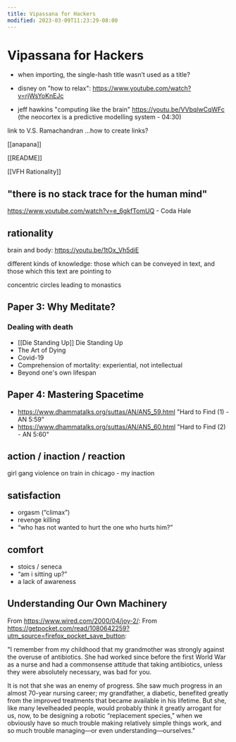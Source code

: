 ```yaml
---
title: Vipassana for Hackers
modified: 2023-03-09T11:23:29-08:00
---
```


# Vipassana for Hackers


- when importing, the single-hash title wasn’t used as a title?


- disney on "how to relax": https://www.youtube.com/watch?v=rjWsYoKnEJc
- jeff hawkins "computing like the brain" https://youtu.be/VVbqlwCqWFc (the neocortex is a predictive modelling system - 04:30)

link to V.S. Ramachandran
...how to create links?

[[anapana]]

[[README]]

[[VFH Rationality]]

## "there is no stack trace for the human mind"

https://www.youtube.com/watch?v=e_6gkfTomUQ - Coda Hale

## rationality


brain and body:
https://youtu.be/1tOx_Vh5diE

different kinds of knowledge: those which can be conveyed in text, and those which this text are pointing to

concentric circles leading to monastics



## Paper 3: Why Meditate?

### Dealing with death

- [[Die Standing Up]] Die Standing Up
- The Art of Dying
- Covid-19
- Comprehension of mortality: experiential, not intellectual
- Beyond one's own lifespan

## Paper 4: Mastering Spacetime

- https://www.dhammatalks.org/suttas/AN/AN5_59.html "Hard to Find (1) - AN 5:59"
- https://www.dhammatalks.org/suttas/AN/AN5_60.html "Hard to Find (2) - AN 5:60"


## action / inaction / reaction

girl gang violence on train in chicago - my inaction

## satisfaction

- orgasm (“climax”)
- revenge killing
- “who has not wanted to hurt the one who hurts him?”

## comfort

- stoics / seneca
- “am i sitting up?”
- a lack of awareness

## Understanding Our Own Machinery

From https://www.wired.com/2000/04/joy-2/:
From https://getpocket.com/read/1080642259?utm_source=firefox_pocket_save_button:

"I remember from my childhood that my grandmother was strongly against the overuse of antibiotics. She had worked since before the first World War as a nurse and had a commonsense attitude that taking antibiotics, unless they were absolutely necessary, was bad for you.

It is not that she was an enemy of progress. She saw much progress in an almost 70-year nursing career; my grandfather, a diabetic, benefited greatly from the improved treatments that became available in his lifetime. But she, like many levelheaded people, would probably think it greatly arrogant for us, now, to be designing a robotic “replacement species,” when we obviously have so much trouble making relatively simple things work, and so much trouble managing—or even understanding—ourselves."
